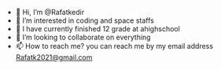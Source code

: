 - 👋 Hi, I’m @Rafatkedir
- 👀 I’m interested in coding and space staffs
- 🌱 I have currently finished 12 grade at ahighschool
- 💞️ I’m looking to collaborate on everything
- 📫 How to reach me? you can reach me by my email address Rafatk2021@gmail.com


<!---
Rafatkedir/Rafatkedir is a ✨ special ✨ repository because its `README.md` (this file) appears on your GitHub profile.
You can click the Preview link to take a look at your changes.
--->
